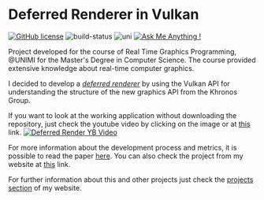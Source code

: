 # Deferred Renderer in Vulkan
[![GitHub license](https://img.shields.io/badge/license-MIT-brightgreen)](https://github.com/manuelpagliuca/Affine/blob/main/LICENSE)
![build-status](https://img.shields.io/badge/build-working-green)
![uni](https://img.shields.io/badge/university-project-blue)
[![Ask Me Anything !](https://img.shields.io/badge/Ask%20me-anything-1abc9c.svg)](mailto:pagliuca.manuel@gmail.com) 

Project developed for the course of Real Time Graphics Programming, @UNIMI for the Master's Degree in Computer Science.
The course provided extensive knowledge about real-time computer graphics.

I decided to develop a [*deferred renderer*](https://en.wikipedia.org/wiki/Deferred_shading) by using the Vulkan API for understanding the structure of the new graphics API from the Khronos Group.

If you want to look at the working application without downloading the repository, just check the youtube video by clicking on the image or at [this](https://youtu.be/V7PxEpzkY1c) link.
[![Deferred Render YB Video](https://www.manuelpagliuca.com/project/render/featured.jpg)](https://youtu.be/V7PxEpzkY1c "Deferred Rendering with Vulkan - Real Time Graphics Programming Course, M.Sc. in C.S. @UniMi")

For more information about the development process and metrics, it is possible to read the paper [here](https://github.com/manuelpagliuca/deferred-render/files/9254304/DEFERRED_RENDERING___RTGP.pdf). You can also check the project from my website at [this](https://www.manuelpagliuca.com/project/render/) link.

For further information about this and other projects just check the [projects section](https://www.manuelpagliuca.com/#projects) of my website.
